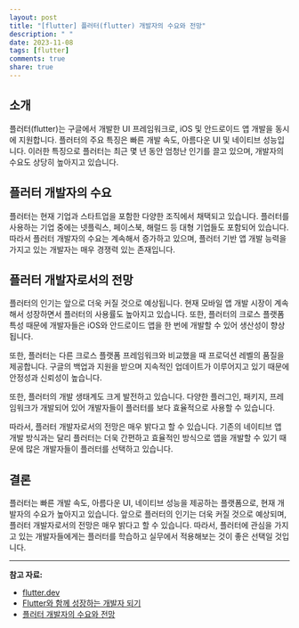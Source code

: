 ```yaml
---
layout: post
title: "[flutter] 플러터(flutter) 개발자의 수요와 전망"
description: " "
date: 2023-11-08
tags: [flutter]
comments: true
share: true
---
```


## 소개

플러터(flutter)는 구글에서 개발한 UI 프레임워크로, iOS 및 안드로이드 앱 개발을 동시에 지원합니다. 플러터의 주요 특징은 빠른 개발 속도, 아름다운 UI 및 네이티브 성능입니다. 이러한 특징으로 플러터는 최근 몇 년 동안 엄청난 인기를 끌고 있으며, 개발자의 수요도 상당히 높아지고 있습니다.

## 플러터 개발자의 수요

플러터는 현재 기업과 스타트업을 포함한 다양한 조직에서 채택되고 있습니다. 플러터를 사용하는 기업 중에는 넷플릭스, 페이스북, 해럴드 등 대형 기업들도 포함되어 있습니다. 따라서 플러터 개발자의 수요는 계속해서 증가하고 있으며, 플러터 기반 앱 개발 능력을 가지고 있는 개발자는 매우 경쟁력 있는 존재입니다.

## 플러터 개발자로서의 전망

플러터의 인기는 앞으로 더욱 커질 것으로 예상됩니다. 현재 모바일 앱 개발 시장이 계속해서 성장하면서 플러터의 사용률도 높아지고 있습니다. 또한, 플러터의 크로스 플랫폼 특성 때문에 개발자들은 iOS와 안드로이드 앱을 한 번에 개발할 수 있어 생산성이 향상됩니다.

또한, 플러터는 다른 크로스 플랫폼 프레임워크와 비교했을 때 프로덕션 레벨의 품질을 제공합니다. 구글의 백업과 지원을 받으며 지속적인 업데이트가 이루어지고 있기 때문에 안정성과 신뢰성이 높습니다.

또한, 플러터의 개발 생태계도 크게 발전하고 있습니다. 다양한 플러그인, 패키지, 프레임워크가 개발되어 있어 개발자들이 플러터를 보다 효율적으로 사용할 수 있습니다.

따라서, 플러터 개발자로서의 전망은 매우 밝다고 할 수 있습니다. 기존의 네이티브 앱 개발 방식과는 달리 플러터는 더욱 간편하고 효율적인 방식으로 앱을 개발할 수 있기 때문에 많은 개발자들이 플러터를 선택하고 있습니다.

## 결론

플러터는 빠른 개발 속도, 아름다운 UI, 네이티브 성능을 제공하는 플랫폼으로, 현재 개발자의 수요가 높아지고 있습니다. 앞으로 플러터의 인기는 더욱 커질 것으로 예상되며, 플러터 개발자로서의 전망은 매우 밝다고 할 수 있습니다. 따라서, 플러터에 관심을 가지고 있는 개발자들에게는 플러터를 학습하고 실무에서 적용해보는 것이 좋은 선택일 것입니다. 

---

**참고 자료:**

- [flutter.dev](https://flutter.dev/)
- [Flutter와 함께 성장하는 개발자 되기](https://academy.nomadcoders.co/courses/flutter-with-firebase-app)
- [플러터 개발자의 수요와 전망](https://arcticstudio.io/dev/2021/06/01/flutter/future-of-flutter-dev.html)